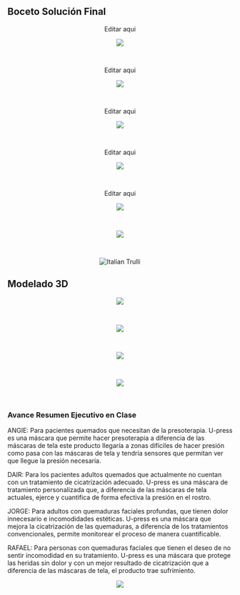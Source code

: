

<h2> Boceto Solución Final </h2>
<center>
  <p>Editar aqui</p>
  <p><img src="img/IMG-2404.jpg"><p><br>
  <p>Editar aqui</p>
  <p><img src="img/IMG-2405.jpg"><p><br>
  <p>Editar aqui</p>
  <p><img src="img/IMG-2408.jpg"><p><br>
  <p>Editar aqui</p>
  <p><img src="img/IMG-2409.jpg"><p><br>
  <p>Editar aqui</p>
   <p><img src="img/IMG-2412 (1).jpg"><p><br>
  
  <p><img src="http://i63.tinypic.com/59sb4j.jpg"><p><br>
  <p><img src="http://i66.tinypic.com/hs2kk4.jpg" alt="Italian Trulli"><p>
</center>

<h2> Modelado 3D </h2>
<center>
   <p><img src="img/gordon1.png"><p><br>
  <p><img src="img/gordon2.png"><p><br>
   <p><img src="img/gordon3.png"><p><br>
  <p><img src="img/gordon4.png"><p><br>
</center>
    
<h3>Avance Resumen Ejecutivo en Clase</h3>
<p>ANGIE: Para pacientes quemados que necesitan de la presoterapia. U-press es una máscara que permite hacer presoterapia a diferencia de las máscaras de tela este producto llegaría a zonas difíciles de hacer presión como pasa con las máscaras de tela y tendría sensores que permitan ver que llegue la presión necesaria.</p>
<p>DAIR: Para los pacientes adultos quemados que actualmente no cuentan con un tratamiento de cicatrización adecuado. U-press es una máscara de tratamiento personalizada que, a diferencia de las máscaras de tela actuales, ejerce y cuantifica de forma efectiva la presión en el rostro.</p>
<p>JORGE: Para adultos con quemaduras faciales profundas, que tienen dolor innecesario e incomodidades estéticas. U-press es una máscara que mejora la cicatrización de las quemaduras, a diferencia de los tratamientos convencionales, permite monitorear el proceso de manera cuantificable.</p>
<p>RAFAEL: Para personas con quemaduras faciales que tienen el deseo de no sentir incomodidad en su tratamiento. U-press es una máscara que protege las heridas sin dolor y con un mejor resultado de cicatrización que a diferencia de las máscaras de tela, el producto trae sufrimiento.</p>
<a href="semana6.html"> <p align="center"><img src="http://i65.tinypic.com/35mpels.png"><p></a> 
